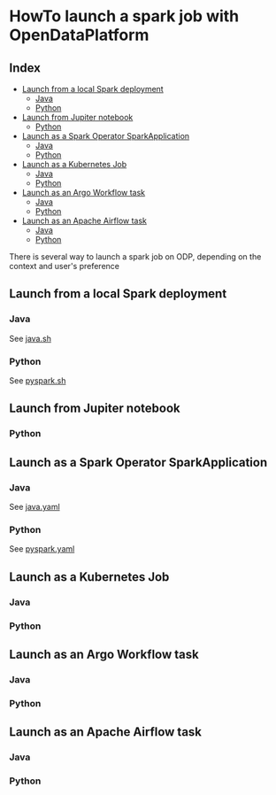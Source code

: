 # HowTo launch a spark job with OpenDataPlatform


<!-- START doctoc generated TOC please keep comment here to allow auto update -->
<!-- DON'T EDIT THIS SECTION, INSTEAD RE-RUN doctoc TO UPDATE -->
## Index

- [Launch from a local Spark deployment](#launch-from-a-local-spark-deployment)
  - [Java](#java)
  - [Python](#python)
- [Launch from Jupiter notebook](#launch-from-jupiter-notebook)
  - [Python](#python-1)
- [Launch as a Spark Operator SparkApplication](#launch-as-a-spark-operator-sparkapplication)
  - [Java](#java-1)
  - [Python](#python-2)
- [Launch as a Kubernetes Job](#launch-as-a-kubernetes-job)
  - [Java](#java-2)
  - [Python](#python-3)
- [Launch as an Argo Workflow task](#launch-as-an-argo-workflow-task)
  - [Java](#java-3)
  - [Python](#python-4)
- [Launch as an Apache Airflow task](#launch-as-an-apache-airflow-task)
  - [Java](#java-4)
  - [Python](#python-5)

<!-- END doctoc generated TOC please keep comment here to allow auto update -->

There is several way to launch a spark job on ODP, depending on the context and user's preference

## Launch from a local Spark deployment

### Java

See [java.sh](../desktop/java.sh)

### Python 

See [pyspark.sh](../desktop/pyspark.sh)

## Launch from Jupiter notebook

### Python

## Launch as a Spark Operator SparkApplication

### Java

See [java.yaml](../sparkoperator/java.yaml)

### Python

See [pyspark.yaml](../sparkoperator/pyspark.yaml)

## Launch as a Kubernetes Job 

### Java

### Python

## Launch as an Argo Workflow task 

### Java

### Python

## Launch as an Apache Airflow task

### Java

### Python 
